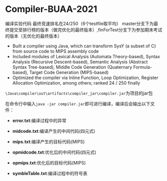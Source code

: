 # Compiler-BUAA-2021

编译实验代码 最终竞速排名在24/250（6个testfile取平均） master分支下为最终提交至排行榜的版本（做完优化的最终版本）,finForTest分支下为参加期末考试的版本（无优化的最终版本）

- Built a compiler using Java, which can transform SysY (a subset of C) from source code to MIPS assembly code
- Included modules of Lexical Analysis (Automata Theory-based), Syntax Analysis (Recursive Descent-based), Semantic Analysis (Abstract Syntax Tree-based), Middle Code Generation (Quaternary Formula-based), Target Code Generation (MIPS-based)
- Optimized the compiler via Inline Function, Loop Optimization, Register Allocation Optimization, among others; ranked 24 / 250 finally

`\Java\compiler\out\artifacts\compiler_jar\compiler.jar`为项目的jar包

在命令行中输入`java -jar compiler.jar`即可进行编译，编译后会输出以下文件：

* **error.txt**:编译过程中的异常
* **midcode.txt**:编译产生的中间代码(四元式)
* **mips.txt**:编译产生的目标代码(MIPS)

* **opmidcode.txt**:优化后的中间代码(四元式)
* **opmips.txt**:优化后的目标代码(MIPS)
* **symbleTable.txt**:编译过程中的符号表
